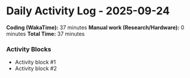 # Daily Activity Log - 2025-09-24

**Coding (WakaTime):** 37 minutes
**Manual work (Research/Hardware):** 0 minutes
**Total Time:** 37 minutes

### Activity Blocks
- Activity block #1
- Activity block #2
